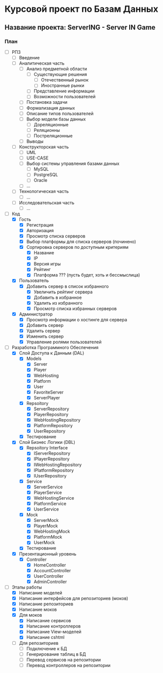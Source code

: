 # Курсовой проект по Базам Данных

## Название проекта: ServerING - Server IN Game

### План

- [ ] РПЗ
   - [ ] Введение
   - [ ] Аналитическая часть
       - [ ] Анализ предметной области
           - [ ] Cуществующие решения
               - [ ] Отечественный рынок
               - [ ] Иностранные рынки
           - [ ] Представление информации
           - [ ] Возможности пользователей
       - [ ] Постановка задачи
       - [ ] Формализация данных
       - [ ] Описание типов пользователей
       - [ ] Выбор модели базы данных
           - [ ] Дореляционные
           - [ ] Реляционны
           - [ ] Постреляционные
       - [ ] Выводы
   - [ ] Конструкторская часть
       - [ ] UML
       - [ ] USE-CASE
       - [ ] Выбор системы управления базами данных
           - [ ] MySQL
           - [ ] PostgreSQL
           - [ ] Oracle
       - [ ] ...
   - [ ] Технологическая часть
       - [ ] ...
   - [ ] Исследовательская часть
       - [ ] ...

- [ ] Код
    - [x] Гость
        - [x] Регистрация
        - [x] Авторизация
        - [x] Просмотр списка серверов
        - [x] Выбор платформы для списка серверов (починено)
        - [x] Сортировка серверов по доступным критериям
            - [x] Название
            - [x] IP
            - [x] Версия игры
            - [x] Рейтинг
            - [x] Платформа ??? (пусть будет, хоть и бессмыслица)
    - [x] Пользователь
        - [x] Добавить сервер в список избранного
            - [x] Увеличить рейтинг сервера
            - [x] Добавить в избранное
            - [x] Удалить из избранного
            - [x] Просмотр списка избранных серверов
    - [x] Администратор
        - [x] Просмотр информации о хостинге для сервера
        - [x] Добавить сервер
        - [x] Удалить сервер
        - [x] Изменить сервер
        - [x] Управление ролями пользователей

- [ ] Разработка Программного Обеспечения
    - [x] Слой Доступа к Данным (DAL)
        - [x] Models
            - [x] Server
            - [x] Player
            - [x] WebHosting
            - [x] Platform
            - [x] User
            - [x] FavoriteServer
            - [x] ServerPlayer
        - [x] Repsoitory
            - [x] ServerRepository
            - [x] PlayerRepository
            - [x] WebHostingRepository
            - [x] PlatformRepository
            - [x] UserRepository
        - [x] Тестирование
    - [x] Слой Бизнес Логики (DBL)
        - [x] Repsoitory Interface
            - [x] IServerRepository
            - [x] IPlayerRepository
            - [x] IWebHostingRepository
            - [x] IPlatformRepository
            - [x] IUserRepository
        - [x] Service
            - [x] ServerService
            - [x] PlayerService
            - [x] WebHostingService
            - [x] PlatformService
            - [x] UserService
        - [x] Mock
            - [x] ServerMock
            - [x] PlayerMock
            - [x] WebHostingMock
            - [x] PlatformMock
            - [x] UserMock
        - [x] Тестирование
    - [x] Презентационный уровень
        - [x] Controller
            - [x] HomeController
            - [x] AccountController
            - [x] UserController
            - [x] AdminController

- [ ] Этапы работы
    - [x] Написание моделей
    - [x] Написание интерфейсов для репозиториев (моков)
    - [x] Написание репозиториев
    - [x] Написание моков
    - [x] Для моков
        - [x] Написание сервисов
        - [x] Написание контроллеров
        - [x] Написание View-моделей
        - [x] Написание cshtml
    - [ ] Для репозиториев
        - [ ] Подключение к БД
        - [ ] Генерирование таблиц в БД
        - [ ] Перевод сервисов на репозитории
        - [ ] Перевод контроллеров на репозитории